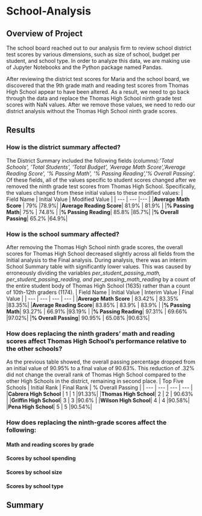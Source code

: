 # School-Analysis

## Overview of Project
The school board reached out to our analysis firm to review school district test scores by various dimensions, such as size of school, budget per student, and school type. In order to analyze this data, we are making use of Jupyter Notebooks and the Python package named Pandas.

After reviewing the district test scores for Maria and the school board, we discovered that the 9th grade math and reading test scores from Thomas High School appear to have been altered. As a result, we need to go back through the data and replace the Thomas High School ninth grade test scores with NaN values. After we remove those values, we need to redo our district analysis without the Thomas High School ninth grade scores. 

## Results
### How is the district summary affected?
The District Summary included the following fields (columns):*'Total Schools', 'Total Students', 'Total Budget', 'Average Math Score','Average Reading Score', '% Passing Math', '% Passing Reading','% Overall Passing'.* Of these fields, all of the values specific to student scores changed after we removed the ninth grade test scores from Thomas High School. Specifically, the values changed from these initial values to these modified values:
| Field Name | Initial Value  | Modified Value |
| --- | --- |--- |
|**Average Math Score** | 79% |78.9%|
|**Average Reading Score**| 81.9% | 81.9% |
|**% Passing Math**| 75% | 74.8% |
|**% Passing Reading**| 85.8% |85.7%|
|**% Overall Passing**| 65.2% |64.9%|

### How is the school summary affected?
After removing the Thomas High School ninth grade scores, the overall scores for Thomas High School decreased slightly across all fields from the Initial analysis to the Final analysis. During analysis, there was an interim School Summary table with significantly lower values. This was caused by erroneously dividing the variables *per_student_passing_math, per_student_passing_reading, and per_passing_math_reading* by a count of the entire student body of Thomas High School (1635) rather than a count of 10th-12th graders (1174).
| Field Name | Initial Value  | Interim Value | Final Value |
| --- | --- | --- | --- |
|**Average Math Score** | 83.42% | 83.35% |83.35%|
|**Average Reading Score**| 83.85% | 83.9% | 83.9% |
|**% Passing Math**| 93.27% | 66.91% |93.19% |
|**% Passing Reading**| 97.31% | 69.66% |97.02%|
|**% Overall Passing**| 90.95% | 65.08% |90.63%|

### How does replacing the ninth graders’ math and reading scores affect Thomas High School’s performance relative to the other schools?
As the previous table showed, the overall passing percentage dropped from an initial value of 90.95% to a final value of 90.63%. This reduction of .32% did not change the overall rank of Thomas High School compared to the other High Schools in the district, remaining in second place.
| Top Five Schools | Initial Rank | Final Rank | % Overall Passing |
| --- | --- | --- | --- |
|**Cabrera High School** | 1 | 1 |91.33%|
|**Thomas High School**| 2 | 2 | 90.63% |
|**Griffin High School**| 3 | 3 |90.6% |
|**Wilson High School**| 4 | 4 |90.58%|
|**Pena High School**| 5 | 5 |90.54%|

### How does replacing the ninth-grade scores affect the following:
#### Math and reading scores by grade

#### Scores by school spending

#### Scores by school size

#### Scores by school type

## Summary


```py
    
```

